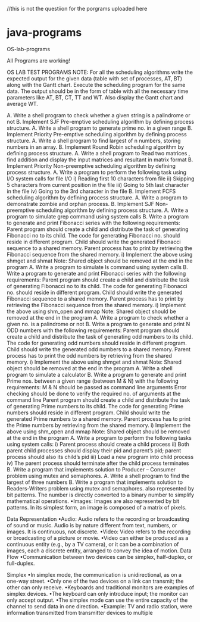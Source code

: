 //this is not the questiion for the porgrams uploaded here 
# java-programs

OS-lab-programs

All Programs are working!

OS LAB TEST PROGRAMS NOTE: For all the scheduling algorithms write the expected output for the given data (table with set of processes, AT, BT) along with the Gantt chart. Execute the scheduling program for the same data. The output should be in the form of table with all the necessary time parameters like AT, BT, CT, TT and WT. Also display the Gantt chart and average WT.

A. Write a shell program to check whether a given string is a palindrome or not B. Implement SJF Pre-emptive scheduling algorithm by defining process structure. A. Write a shell program to generate prime no. in a given range B. Implement Priority Pre-emptive scheduling algorithm by defining process structure. A. Write a shell program to find largest of n numbers, storing numbers in an array. B. Implement Round Robin scheduling algorithm by defining process structure. A. Write a shell program to Read two matrices , find addition and display the input matrices and resultant in matrix format B. Implement Priority Non-preemptive scheduling algorithm by defining process structure. A. Write a program to perform the following task using I/O system calls for file I/O i) Reading first 10 characters from file ii) Skipping 5 characters from current position in the file iii) Going to 5th last character in the file iv) Going to the 3rd character in the file B. Implement FCFS scheduling algorithm by defining process structure. A. Write a program to demonstrate zombie and orphan process. B. Implement SJF Non-preemptive scheduling algorithm by defining process structure. A. Write a program to simulate grep command using system calls B. Write a program to generate and print Fibonacci series with the following requirements: Parent program should create a child and distribute the task of generating Fibonacci no to its child. The code for generating Fibonacci no. should reside in different program. Child should write the generated Fibonacci sequence to a shared memory. Parent process has to print by retrieving the Fibonacci sequence from the shared memory. i) Implement the above using shmget and shmat Note: Shared object should be removed at the end in the program A. Write a program to simulate ls command using system calls B. Write a program to generate and print Fibonacci series with the following requirements: Parent program should create a child and distribute the task of generating Fibonacci no to its child. The code for generating Fibonacci no. should reside in different program. Child should write the generated Fibonacci sequence to a shared memory. Parent process has to print by retrieving the Fibonacci sequence from the shared memory. i) Implement the above using shm_open and mmap Note: Shared object should be removed at the end in the program A. Write a program to check whether a given no. is a palindrome or not B. Write a program to generate and print N ODD numbers with the following requirements: Parent program should create a child and distribute the task of generating odd numbers to its child. The code for generating odd numbers should reside in different program. Child should write the generated odd numbers to a shared memory. Parent process has to print the odd numbers by retrieving from the shared memory. i) Implement the above using shmget and shmat Note: Shared object should be removed at the end in the program A. Write a shell program to simulate a calculator B. Write a program to generate and print Prime nos. between a given range (between M & N) with the following requirements: M & N should be passed as command line arguments Error checking should be done to verify the required no. of arguments at the command line Parent program should create a child and distribute the task of generating Prime numbers to its child. The code for generating Prime numbers should reside in different program. Child should write the generated Prime numbers to a shared memory. Parent process has to print the Prime numbers by retrieving from the shared memory. i) Implement the above using shm_open and mmap Note: Shared object should be removed at the end in the program A. Write a program to perform the following tasks using system calls: i) Parent process should create a child process ii) Both parent child processes should display their pid and parent’s pid; parent process should also its child’s pid iii) Load a new program into child process iv) The parent process should terminate after the child process terminates B. Write a program that implements solution to Producer – Consumer problem using mutex and semaphores. A. Write a shell program to find the largest of three numbers B. Write a program that implements solution to Readers-Writers problem using mutex and semaphores.
also represented by bit patterns. The number is directly converted to a binary number to simplify mathematical operations.
•Images: Images are also represented by bit patterns. In its simplest form, an image is composed of a matrix of pixels.
 
Data Representation
•Audio: Audio refers to the recording or broadcasting of sound or music. Audio is by nature different from text, numbers, or images. It is continuous, not discrete.
•Video: Video refers to the recording or broadcasting of a picture or movie.
•Video can either be produced as a continuous entity (e.g., by a TV camera), or it can be a combination of images, each a discrete entity, arranged to convey the idea of motion.
Data Flow
•Communication between two devices can be simplex, half-duplex, or full-duplex.
 

Simplex
•In simplex mode, the communication is unidirectional, as on a one-way street.
•Only one of the two devices on a link can transmit; the other can only receive.
•Keyboards and traditional monitors are examples of simplex devices.
•The keyboard can only introduce input; the monitor can only accept output.
•The simplex mode can use the entire capacity of the channel to send data in one direction.
•Example: TV and radio station, were information transmitted from transmitter devices to multiple 
